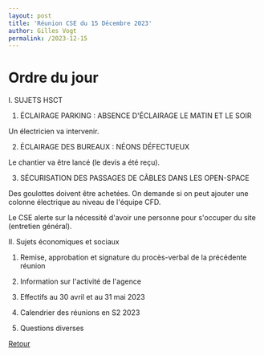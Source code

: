 ```yaml
---
layout: post
title: 'Réunion CSE du 15 Décembre 2023'
author: Gilles Vogt
permalink: /2023-12-15
---
```

# Ordre du jour

I.	SUJETS HSCT

1.	ÉCLAIRAGE PARKING : ABSENCE D'ÉCLAIRAGE LE MATIN ET LE SOIR

Un électricien va intervenir.

2.	ÉCLAIRAGE DES BUREAUX : NÉONS DÉFECTUEUX

Le chantier va être lancé (le devis a été reçu).

3.	SÉCURISATION DES PASSAGES DE CÂBLES DANS LES OPEN-SPACE

Des goulottes doivent être achetées. On demande si on peut ajouter une colonne électrique au niveau de l'équipe CFD.


Le CSE alerte sur la nécessité d'avoir une personne pour s'occuper du site (entretien général).
 

II. Sujets économiques et sociaux

1. Remise, approbation et signature du procès-verbal de la précédente réunion

2. Information sur l'activité de l'agence

3. Effectifs au 30 avril et au 31 mai 2023

4. Calendrier des réunions en S2 2023

5. Questions diverses

 [Retour](./)
